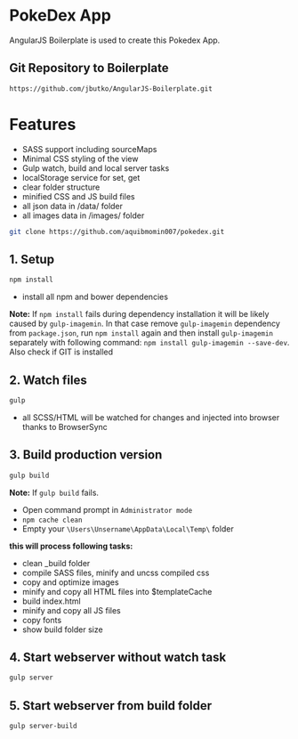 # PokeDex App
AngularJS Boilerplate is used to create this Pokedex App.
## Git Repository to Boilerplate
```bash
https://github.com/jbutko/AngularJS-Boilerplate.git
```

# Features
* SASS support including sourceMaps
* Minimal CSS styling of the view
* Gulp watch, build and local server tasks
* localStorage service for set, get
* clear folder structure
* minified CSS and JS build files
* all json data in /data/ folder
* all images data in /images/ folder

```bash
git clone https://github.com/aquibmomin007/pokedex.git
```

## 1. Setup
```bash
npm install
```
- install all npm and bower dependencies

**Note:** If `npm install` fails during dependency installation it will be likely caused by `gulp-imagemin`. In that case remove `gulp-imagemin` dependency from `package.json`, run `npm install` again and then install `gulp-imagemin` separately with following command: `npm install gulp-imagemin --save-dev`. Also check if GIT is installed

## 2. Watch files
```bash
gulp
```
- all SCSS/HTML will be watched for changes and injected into browser thanks to BrowserSync

## 3. Build production version
```bash
gulp build
```
**Note:** If `gulp build` fails. 
* Open command prompt in `Administrator mode`
* `npm cache clean`
*  Empty your `\Users\Unsername\AppData\Local\Temp\` folder

**this will process following tasks:**
* clean _build folder
* compile SASS files, minify and uncss compiled css
* copy and optimize images
* minify and copy all HTML files into $templateCache
* build index.html
* minify and copy all JS files
* copy fonts
* show build folder size

## 4. Start webserver without watch task
```bash
gulp server
```

## 5. Start webserver from build folder
```bash
gulp server-build
```
